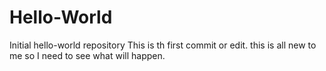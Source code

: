 # Hello-World
Initial hello-world repository
This is th first commit or edit.
this is all new to me so I need to see what will happen.
